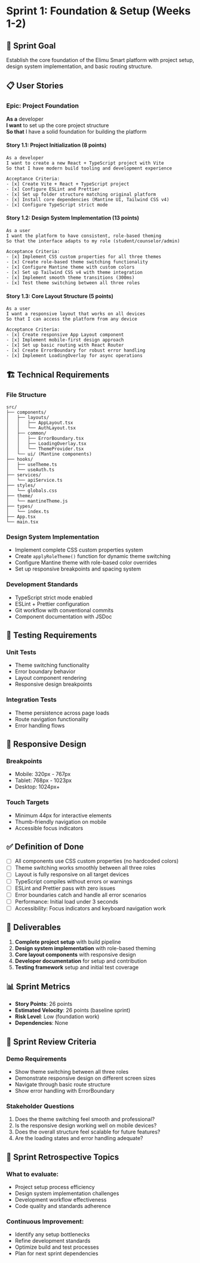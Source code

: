 # Sprint 1: Foundation & Setup (Weeks 1-2)

## 🎯 Sprint Goal
Establish the core foundation of the Elimu Smart platform with project setup, design system implementation, and basic routing structure.

## 📋 User Stories

### Epic: Project Foundation
**As a** developer  
**I want** to set up the core project structure  
**So that** I have a solid foundation for building the platform

#### Story 1.1: Project Initialization (8 points)
```
As a developer
I want to create a new React + TypeScript project with Vite
So that I have modern build tooling and development experience

Acceptance Criteria:
- [x] Create Vite + React + TypeScript project
- [x] Configure ESLint and Prettier
- [x] Set up folder structure matching original platform
- [x] Install core dependencies (Mantine UI, Tailwind CSS v4)
- [x] Configure TypeScript strict mode
```

#### Story 1.2: Design System Implementation (13 points)
```
As a user
I want the platform to have consistent, role-based theming
So that the interface adapts to my role (student/counselor/admin)

Acceptance Criteria:
- [x] Implement CSS custom properties for all three themes
- [x] Create role-based theme switching functionality
- [x] Configure Mantine theme with custom colors
- [x] Set up Tailwind CSS v4 with theme integration
- [x] Implement smooth theme transitions (300ms)
- [x] Test theme switching between all three roles
```

#### Story 1.3: Core Layout Structure (5 points)
```
As a user
I want a responsive layout that works on all devices
So that I can access the platform from any device

Acceptance Criteria:
- [x] Create responsive App Layout component
- [x] Implement mobile-first design approach
- [x] Set up basic routing with React Router
- [x] Create ErrorBoundary for robust error handling
- [x] Implement LoadingOverlay for async operations
```

## 🏗️ Technical Requirements

### File Structure
```
src/
├── components/
│   ├── layouts/
│   │   ├── AppLayout.tsx
│   │   └── AuthLayout.tsx
│   ├── common/
│   │   ├── ErrorBoundary.tsx
│   │   ├── LoadingOverlay.tsx
│   │   └── ThemeProvider.tsx
│   └── ui/ (Mantine components)
├── hooks/
│   ├── useTheme.ts
│   └── useAuth.ts
├── services/
│   └── apiService.ts
├── styles/
│   └── globals.css
├── theme/
│   └── mantineTheme.js
├── types/
│   └── index.ts
├── App.tsx
└── main.tsx
```

### Design System Implementation
- Implement complete CSS custom properties system
- Create `applyRoleTheme()` function for dynamic theme switching
- Configure Mantine theme with role-based color overrides
- Set up responsive breakpoints and spacing system

### Development Standards
- TypeScript strict mode enabled
- ESLint + Prettier configuration
- Git workflow with conventional commits
- Component documentation with JSDoc

## 🧪 Testing Requirements

### Unit Tests
- Theme switching functionality
- Error boundary behavior  
- Layout component rendering
- Responsive design breakpoints

### Integration Tests
- Theme persistence across page loads
- Route navigation functionality
- Error handling flows

## 📱 Responsive Design

### Breakpoints
- Mobile: 320px - 767px
- Tablet: 768px - 1023px  
- Desktop: 1024px+

### Touch Targets
- Minimum 44px for interactive elements
- Thumb-friendly navigation on mobile
- Accessible focus indicators

## ✅ Definition of Done

- [ ] All components use CSS custom properties (no hardcoded colors)
- [ ] Theme switching works smoothly between all three roles
- [ ] Layout is fully responsive on all target devices
- [ ] TypeScript compiles without errors or warnings
- [ ] ESLint and Prettier pass with zero issues
- [ ] Error boundaries catch and handle all error scenarios
- [ ] Performance: Initial load under 3 seconds
- [ ] Accessibility: Focus indicators and keyboard navigation work

## 🚀 Deliverables

1. **Complete project setup** with build pipeline
2. **Design system implementation** with role-based theming
3. **Core layout components** with responsive design
4. **Developer documentation** for setup and contribution
5. **Testing framework** setup and initial test coverage

## 📊 Sprint Metrics

- **Story Points**: 26 points
- **Estimated Velocity**: 26 points (baseline sprint)
- **Risk Level**: Low (foundation work)
- **Dependencies**: None

## 🔄 Sprint Review Criteria

### Demo Requirements
- Show theme switching between all three roles
- Demonstrate responsive design on different screen sizes
- Navigate through basic route structure
- Show error handling with ErrorBoundary

### Stakeholder Questions
1. Does the theme switching feel smooth and professional?
2. Is the responsive design working well on mobile devices?
3. Does the overall structure feel scalable for future features?
4. Are the loading states and error handling adequate?

## 📝 Sprint Retrospective Topics

### What to evaluate:
- Project setup process efficiency
- Design system implementation challenges
- Development workflow effectiveness
- Code quality and standards adherence

### Continuous Improvement:
- Identify any setup bottlenecks
- Refine development standards
- Optimize build and test processes
- Plan for next sprint dependencies